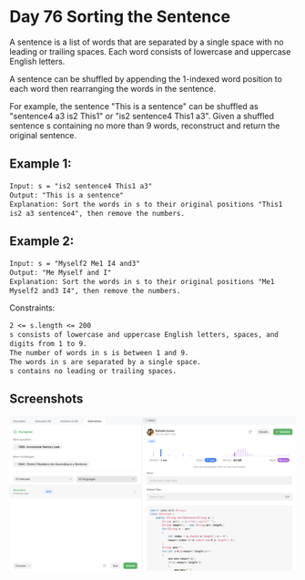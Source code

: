 
# Day 76 Sorting the Sentence

A sentence is a list of words that are separated by a single space with no leading or trailing spaces. Each word consists of lowercase and uppercase English letters.

A sentence can be shuffled by appending the 1-indexed word position to each word then rearranging the words in the sentence.

For example, the sentence "This is a sentence" can be shuffled as "sentence4 a3 is2 This1" or "is2 sentence4 This1 a3".
Given a shuffled sentence s containing no more than 9 words, reconstruct and return the original sentence.


## Example 1:


````
Input: s = "is2 sentence4 This1 a3"
Output: "This is a sentence"
Explanation: Sort the words in s to their original positions "This1 is2 a3 sentence4", then remove the numbers.
````
## Example 2:
````
Input: s = "Myself2 Me1 I4 and3"
Output: "Me Myself and I"
Explanation: Sort the words in s to their original positions "Me1 Myself2 and3 I4", then remove the numbers.
````



Constraints:

```
2 <= s.length <= 200
s consists of lowercase and uppercase English letters, spaces, and digits from 1 to 9.
The number of words in s is between 1 and 9.
The words in s are separated by a single space.
s contains no leading or trailing spaces.
```











## Screenshots

![Solution Screenshot](/ProgramSS/Solution76.png)







